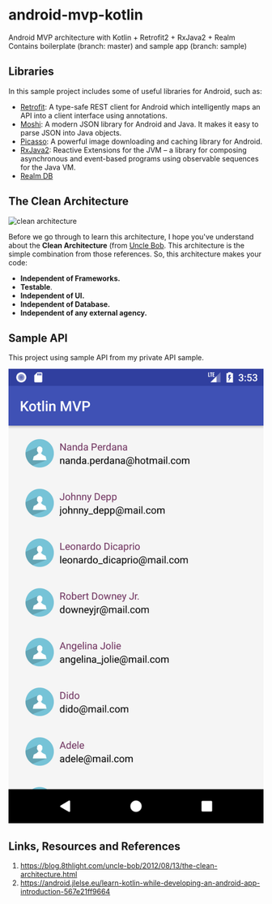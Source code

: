 # android-mvp-kotlin
Android MVP architecture with Kotlin + Retrofit2 + RxJava2 + Realm
Contains boilerplate (branch: master) and sample app (branch: sample)

## Libraries
In this sample project includes some of useful libraries for Android, such as:
- [Retrofit](http://square.github.io/retrofit/): A type-safe REST client for Android which intelligently maps an API into a client interface using annotations.
- [Moshi](https://github.com/square/moshi): A modern JSON library for Android and Java. It makes it easy to parse JSON into Java objects.
- [Picasso](http://square.github.io/picasso/): A powerful image downloading and caching library for Android.
- [RxJava2](https://github.com/ReactiveX/RxJava): Reactive Extensions for the JVM – a library for composing asynchronous and event-based programs using observable sequences for the Java VM.
- [Realm DB]()

## The Clean Architecture
![clean architecture](https://8thlight.com/blog/assets/posts/2012-08-13-the-clean-architecture/CleanArchitecture-8b00a9d7e2543fa9ca76b81b05066629.jpg)

Before we go through to learn this architecture, I hope you've understand about the **Clean Architecture** (from [Uncle Bob](https://blog.8thlight.com/uncle-bob/2012/08/13/the-clean-architecture.html). This architecture is the simple combination from those references. So, this architecture makes your code:
- **Independent of Frameworks.**
- **Testable**.
- **Independent of UI.**
- **Independent of Database.**
- **Independent of any external agency.**

## Sample API
This project using sample API from my private API sample.

![screenshoot](https://raw.githubusercontent.com/nandawperdana/android-mvp-kotlin/master/Screenshot_1510674836.png)

## Links, Resources and References
1. https://blog.8thlight.com/uncle-bob/2012/08/13/the-clean-architecture.html
2. https://android.jlelse.eu/learn-kotlin-while-developing-an-android-app-introduction-567e21ff9664
